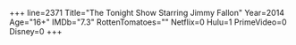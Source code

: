 +++
line=2371
Title="The Tonight Show Starring Jimmy Fallon"
Year=2014
Age="16+"
IMDb="7.3"
RottenTomatoes=""
Netflix=0
Hulu=1
PrimeVideo=0
Disney=0
+++

